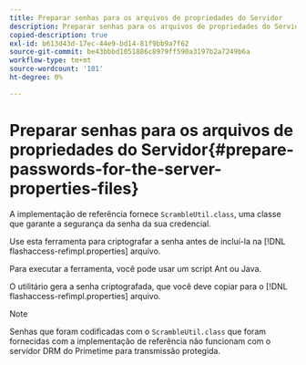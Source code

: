 ```yaml
---
title: Preparar senhas para os arquivos de propriedades do Servidor
description: Preparar senhas para os arquivos de propriedades do Servidor
copied-description: true
exl-id: b613d43d-17ec-44e9-bd14-81f9bb9a7f62
source-git-commit: be43bbbd1051886c8979ff590a3197b2a7249b6a
workflow-type: tm+mt
source-wordcount: '101'
ht-degree: 0%

---
```


# Preparar senhas para os arquivos de propriedades do Servidor{#prepare-passwords-for-the-server-properties-files}

A implementação de referência fornece `ScrambleUtil.class`, uma classe que garante a segurança da senha da sua credencial.

Use esta ferramenta para criptografar a senha antes de incluí-la na [!DNL flashaccess-refimpl.properties] arquivo.

Para executar a ferramenta, você pode usar um script Ant ou Java.

O utilitário gera a senha criptografada, que você deve copiar para o [!DNL flashaccess-refimpl.properties] arquivo.

>[!NOTE]
>
>Senhas que foram codificadas com o `ScrambleUtil.class` que foram fornecidas com a implementação de referência não funcionam com o servidor DRM do Primetime para transmissão protegida.
